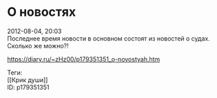 О новостях
===========

   
 2012-08-04, 20:03   
  Последнее время новости в основном состоят из новостей о судах. Сколько же можно?!   
    
 <https://diary.ru/~zHz00/p179351351_o-novostyah.htm>   
   
 Теги:   
 [[Крик души]]   
 ID: p179351351